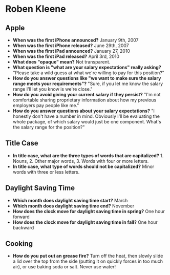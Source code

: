 # Roben Kleene

## Apple

- **When was the first iPhone announced?** January 9th, 2007
- **When was the first iPhone released?** June 29th, 2007
- **When was the first iPad announced?** January 27, 2010
- **When was the first iPad released?** April 3rd, 2010
- **What does "opaque" mean?** Not transparent.
- **What question is "what are your salary expectations" really asking?** "Please take a wild guess at what we're willing to pay for this position?"
- **How do you answer questions like "we want to make sure the salary range meets your requirements"?** "Sure, if you let me know the salary range I'll let you know is we're close."
- **How do you avoid giving your current salary if they persist?** "I'm not comfortable sharing proprietary information about how my previous employers pay people like me."
- **How do you answer questions about your salary expectations?** "I honestly don't have a number in mind. Obviously I'll be  evaluating the whole package, of which salary would just be one component. What's the salary range for the position?"

## Title Case

- **In title case, what are the three types of words that are capitalized?** 1. Nouns, 2. Other major words, 3. Words with four or more letters.
- **In title case, what type of words should not be capitalized?** Minor words with three or less letters.

## Daylight Saving Time

- **Which month does daylight saving time start?** March
- **Which month does daylight saving time end?** November
- **How does the clock move for daylight saving time in spring?** One hour forward
- **How does the clock move for daylight saving time in fall?** One hour backward

## Cooking

- **How do you put out an grease fire?** Turn off the heat, then slowly slide a lid over the top from the side (putting it on quickly forces in too much air), or use baking soda or salt. Never use water!

